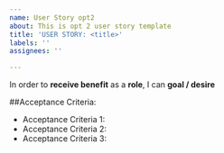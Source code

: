 ```yaml
---
name: User Story opt2
about: This is opt 2 user story template
title: 'USER STORY: <title>'
labels: ''
assignees: ''

---
```


In order to **receive benefit** as a **role**, I can **goal / desire**

##Acceptance Criteria:

- Acceptance Criteria 1:
- Acceptance Criteria 2:
- Acceptance Criteria 3:
